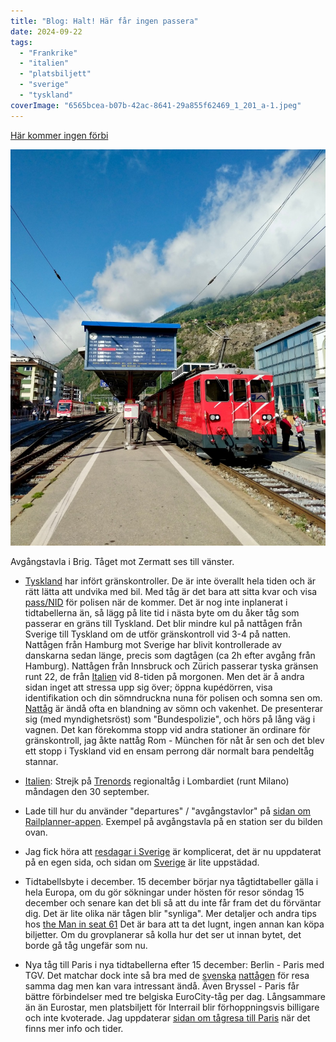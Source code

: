 ```yaml
---
title: "Blog: Halt! Här får ingen passera"
date: 2024-09-22
tags: 
  - "Frankrike"
  - "italien"
  - "platsbiljett"
  - "sverige"
  - "tyskland"
coverImage: "6565bcea-b07b-42ac-8641-29a855f62469_1_201_a-1.jpeg"
---
```


[Här kommer ingen förbi](https://m.youtube.com/watch?v=8vI56ZaAr4M)

 

![](images/halt-har-far-ingen-passera_1.jpeg?w=813)

<figcaption>

Avgångstavla i Brig. Tåget mot Zermatt ses till vänster.

</figcaption>

 

- [Tyskland](https://www.trainfo.eu/tyskland/) har infört gränskontroller. De är inte överallt hela tiden och är rätt lätta att undvika med bil. Med tåg är det bara att sitta kvar och visa [pass/NID](https://polisen.se/tjanster-tillstand/pass-och-nationellt-id-kort/svar-pa-vanliga-fragor-om-pass/) för polisen när de kommer. Det är nog inte inplanerat i tidtabellerna än, så lägg på lite tid i nästa byte om du åker tåg som passerar en gräns till Tyskland. Det blir mindre kul på nattågen från Sverige till Tyskland om de utför gränskontroll vid 3-4 på natten. Nattågen från Hamburg mot Sverige har blivit kontrollerade av danskarna sedan länge, precis som dagtågen (ca 2h efter avgång från Hamburg). Nattågen från Innsbruck och Zürich passerar tyska gränsen runt 22, de från [Italien](https://www.trainfo.eu/italien/) vid 8-tiden på morgonen. Men det är å andra sidan inget att stressa upp sig över; öppna kupédörren, visa identifikation och din sömndruckna nuna för polisen och somna sen om. [Nattåg](https://www.trainfo.eu/nattag/) är ändå ofta en blandning av sömn och vakenhet. De presenterar sig (med myndighetsröst) som "Bundespolizie", och hörs på lång väg i vagnen. Det kan förekomma stopp vid andra stationer än ordinare för gränskontroll, jag åkte nattåg Rom - München för nåt år sen och det blev ett stopp i Tyskland vid en ensam perrong där normalt bara pendeltåg stannar.

- [Italien](https://www.trainfo.eu/italien/): Strejk på [Trenords](https://www.trenord.it/en/assistance/useful-information/in-case-of-strike-action/) regionaltåg i Lombardiet (runt Milano) måndagen den 30 september.

- Lade till hur du använder "departures" / "avgångstavlor" på [sidan om Railplanner-appen](https://www.trainfo.eu/railplanner-appen/). Exempel på avgångstavla på en station ser du bilden ovan.

- Jag fick höra att [resdagar i Sverige](https://www.trainfo.eu/resdagar-i-sverige/) är komplicerat, det är nu uppdaterat på en egen sida, och sidan om [Sverige](https://www.trainfo.eu/sverige/) är lite uppstädad.

- Tidtabellsbyte i december. 15 december börjar nya tågtidtabeller gälla i hela Europa, om du gör sökningar under hösten för resor söndag 15 december och senare kan det bli så att du inte får fram det du förväntar dig. Det är lite olika när tågen blir "synliga". Mer detaljer och andra tips hos [the Man in seat 61](https://www.seat61.com/european-train-booking-horizons.htm#Timetable_changes) Det är bara att ta det lugnt, ingen annan kan köpa biljetter. Om du grovplanerar så kolla hur det ser ut innan bytet, det borde gå tåg ungefär som nu.

- Nya tåg till Paris i nya tidtabellerna efter 15 december: Berlin - Paris med TGV. Det matchar dock inte så bra med de [svenska](https://www.trainfo.eu/sverige/) [nattågen](https://www.trainfo.eu/nattag/) för resa samma dag men kan vara intressant ändå. Även Bryssel - Paris får bättre förbindelser med tre belgiska EuroCity-tåg per dag. Långsammare än än Eurostar, men platsbiljett för Interrail blir förhoppningsvis billigare och inte kvoterade. Jag uppdaterar [sidan om tågresa till Paris](https://www.trainfo.eu/paris-resa/) när det finns mer info och tider.
